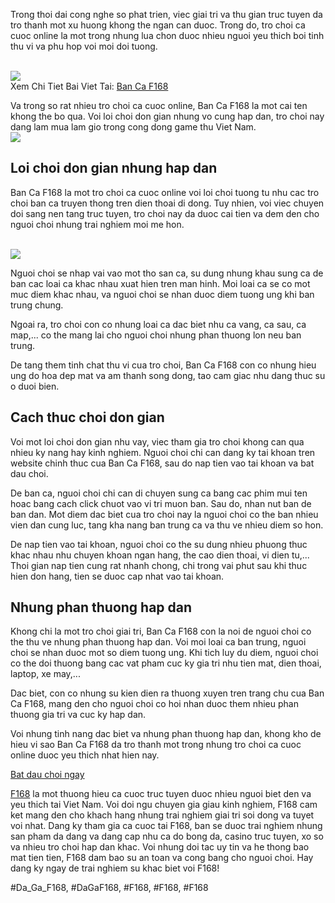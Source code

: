 <div class="img-container">

</div><p>Trong thoi dai cong nghe so phat trien, viec giai tri va thu gian truc tuyen da tro thanh mot xu huong khong the ngan can duoc. Trong do, tro choi ca cuoc online la mot trong nhung lua chon duoc nhieu nguoi yeu thich boi tinh thu vi va phu hop voi moi doi tuong.</p><br><img src="https://shopifydev.io/wp-content/uploads/2025/02/dich-vu-cham-soc-khach-hang-chuyen-nghiep.jpg"></br>
Xem Chi Tiet Bai Viet Tai: <a href="https://f168.onl/ban-ca/">Ban Ca F168</a><p>Va trong so rat nhieu tro choi ca cuoc online, Ban Ca F168 la mot cai ten khong the bo qua. Voi loi choi don gian nhung vo cung hap dan, tro choi nay dang lam mua lam gio trong cong dong game thu Viet Nam.<br><img src="https://shopifydev.io/wp-content/uploads/2025/02/live-casino.jpg"></br><h2>Loi choi don gian nhung hap dan</h2><p>Ban Ca F168 la mot tro choi ca cuoc online voi loi choi tuong tu nhu cac tro choi ban ca truyen thong tren dien thoai di dong. Tuy nhien, voi viec chuyen doi sang nen tang truc tuyen, tro choi nay da duoc cai tien va dem den cho nguoi choi nhung trai nghiem moi me hon.</p><br><img src="https://shopifydev.io/wp-content/uploads/2025/02/casino.png"></br><p>Nguoi choi se nhap vai vao mot tho san ca, su dung nhung khau sung ca de ban cac loai ca khac nhau xuat hien tren man hinh. Moi loai ca se co mot muc diem khac nhau, va nguoi choi se nhan duoc diem tuong ung khi ban trung chung.<p>Ngoai ra, tro choi con co nhung loai ca dac biet nhu ca vang, ca sau, ca map,... co the mang lai cho nguoi choi nhung phan thuong lon neu ban trung.</p><p>De tang them tinh chat thu vi cua tro choi, Ban Ca F168 con co nhung hieu ung do hoa dep mat va am thanh song dong, tao cam giac nhu dang thuc su o duoi bien.<h2>Cach thuc choi don gian</h2><p>Voi mot loi choi don gian nhu vay, viec tham gia tro choi khong can qua nhieu ky nang hay kinh nghiem. Nguoi choi chi can dang ky tai khoan tren website chinh thuc cua Ban Ca F168, sau do nap tien vao tai khoan va bat dau choi.</p><p>De ban ca, nguoi choi chi can di chuyen sung ca bang cac phim mui ten hoac bang cach click chuot vao vi tri muon ban. Sau do, nhan nut ban de ban dan. Mot diem dac biet cua tro choi nay la nguoi choi co the ban nhieu vien dan cung luc, tang kha nang ban trung ca va thu ve nhieu diem so hon.</p><p>De nap tien vao tai khoan, nguoi choi co the su dung nhieu phuong thuc khac nhau nhu chuyen khoan ngan hang, the cao dien thoai, vi dien tu,... Thoi gian nap tien cung rat nhanh chong, chi trong vai phut sau khi thuc hien don hang, tien se duoc cap nhat vao tai khoan.</p><h2>Nhung phan thuong hap dan</h2><p>Khong chi la mot tro choi giai tri, Ban Ca F168 con la noi de nguoi choi co the thu ve nhung phan thuong hap dan. Voi moi loai ca ban trung, nguoi choi se nhan duoc mot so diem tuong ung. Khi tich luy du diem, nguoi choi co the doi thuong bang cac vat pham cuc ky gia tri nhu tien mat, dien thoai, laptop, xe may,...</p><p>Dac biet, con co nhung su kien dien ra thuong xuyen tren trang chu cua Ban Ca F168, mang den cho nguoi choi co hoi nhan duoc them nhieu phan thuong gia tri va cuc ky hap dan.</p><p>Voi nhung tinh nang dac biet va nhung phan thuong hap dan, khong kho de hieu vi sao Ban Ca F168 da tro thanh mot trong nhung tro choi ca cuoc online duoc yeu thich nhat hien nay.</p><a class="btn-play" href="#">Bat dau choi ngay</a><p><a href="https://f168.onl/">F168</a> la mot thuong hieu ca cuoc truc tuyen duoc nhieu nguoi biet den va yeu thich tai Viet Nam. Voi doi ngu chuyen gia giau kinh nghiem, F168 cam ket mang den cho khach hang nhung trai nghiem giai tri soi dong va tuyet voi nhat. Dang ky tham gia ca cuoc tai F168, ban se duoc trai nghiem nhung san pham da dang va dang cap nhu ca do bong da, casino truc tuyen, xo so va nhieu tro choi hap dan khac. Voi nhung doi tac uy tin va he thong bao mat tien tien, F168 dam bao su an toan va cong bang cho nguoi choi. Hay dang ky ngay de trai nghiem su khac biet voi F168!</p>
#Da_Ga_F168, #DaGaF168, #F168, #F168, #F168
